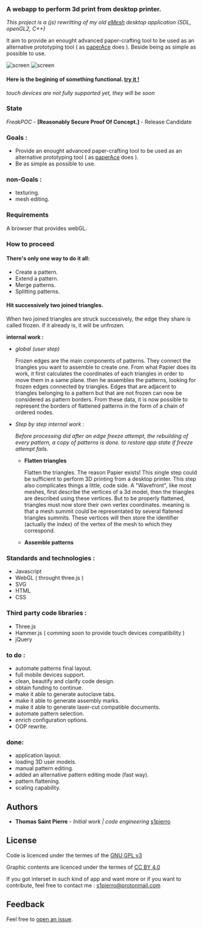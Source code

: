 
### A webapp to perform 3d print from desktop printer.
_This project is a (js) rewritting of my old [eMesh](https://www.youtube.com/watch?v=Rcpjqd3NSTE "eMesh") desktop application (SDL, openGL2, C++)_

 It aim to provide an enought advanced paper-crafting tool to be used as an alternative prototyping tool ( as [paperAce](https://github.com/s1pierro/paperAce "paperAce") does ). Beside being as simple as possible to use.

![screen](https://github.com/s1pierro/FiberFold/blob/master/img/screen-00.png "FiberFold screenshot")
![screen](https://github.com/s1pierro/FiberFold/blob/master/img/screen-01.png "FiberFold screenshot")


#### Here is the begining of something functional. [try it !](https://s1pierro.github.io/FiberFold/)
_touch devices are not fully supported yet, they will be soon_

### State

_FreakPOC_ - **\[Reasonably Secure Proof Of Concept.\]** - Release Candidate


### Goals :

 - Provide an enought advanced paper-crafting tool to be used as an alternative prototyping tool ( as [paperAce](https://plus.google.com/photos/118368888481050824788/album/6366533843773096817/6366533840814789570?authkey=CIr985KLmqXwTA "paperAce") does ).
 - Be as simple as possible to use.

### non-Goals :

 - texturing.
 - mesh editing.
 

###  Requirements

A browser that provides webGL.

###  How to proceed
#### There's only one way to do it all:
 - Create a pattern.
 - Extend a pattern.
 - Merge patterns.
 - Splitting patterns.
 
#### Hit successively two joined triangles.

When two joined triangles are struck successively, the edge they share is called frozen. if it already is, it will be unfrozen.

**internal work :**

 - _global (user step)_
 
    Frozen edges are the main components of patterns. They connect the triangles you want to assemble to create one.  From what Papier does its work, it first calculates the coordinates of each triangles in order to move them in a same plane. then he assembles the patterns, looking for frozen edges connected by triangles. Edges that are adjacent to triangles belonging to a pattern but that are not frozen can now be considered as pattern borders. From these data, it is now possible to represent the borders of flattened patterns in the form of a chain of ordered nodes. 

 - _Step by step internal work_ :
 
      _Before processing did after an edge freeze attempt, the rebuilding of every pattern, a copy of patterns is done. to restore app state if freeze attempt fails._
    
    - **Flatten triangles**

       Flatten the triangles. The reason Papier exists! This single step could be sufficient to perform 3D printing from a desktop printer. This step also complicates things a little, code side. A "Wavefront", like most meshes, first describe the vertices of a 3d model, then the triangles are described using these vertices. But to be properly flattened, triangles must now store their own vertex coordinates. meaning is that a mesh summit could be representated by several flatened triangles summits. These vertices will then store the identifier (actually the index) of the vertex of the mesh to which they correspond.
 
    - **Assemble patterns**
      

      


### Standards and technologies :

 - Javascript
 - WebGL ( throught three.js )
 - SVG
 - HTML
 - CSS


### Third party code libraries :

 - Three.js
 - Hammer.js ( comming soon to provide touch devices compatibility )
 - jQuery
 
### to do :

 - automate patterns final layout.
 - full mobile devices support.
 - clean, beautify and clarify code design.
 - obtain funding to continue.
 - make it able to generate autoclave tabs.
 - make it able to generate assembly marks.
 - make it able to generate laser-cut compatible documents.
 - automate pattern selection.
 - enrich configuration options.
 - OOP rewrite.

### done:

 - application layout.
 - loading 3D user models.
 - manual pattern editing.
 - added an alternative pattern editing mode (fast way).
 - pattern flattening.
 - scaling capability.
 
 
## Authors

* **Thomas Saint Pierre** - *Initial work | code engineering* [s1pierro](https://github.com/s1pierro "s1pierro")



## License
Code is licenced under the termes of the <a href="LICENSE.md">GNU GPL v3</a>

Graphic contents are licenced under the termes of <a href="https://creativecommons.org/licenses/by/4.0/">CC BY 4.0</a>
 
If you got interset in such kind of app and want more or if you want to contribute, feel free to contact me : s1pierro@protonmail.com

## Feedback
Feel free to [open an issue](https://github.com/s1pierro/Papier/issues).


	 
